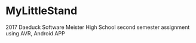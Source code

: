 # MyLittleStand
2017 Daeduck Software Meister High School second semester assignment using AVR, Android APP
